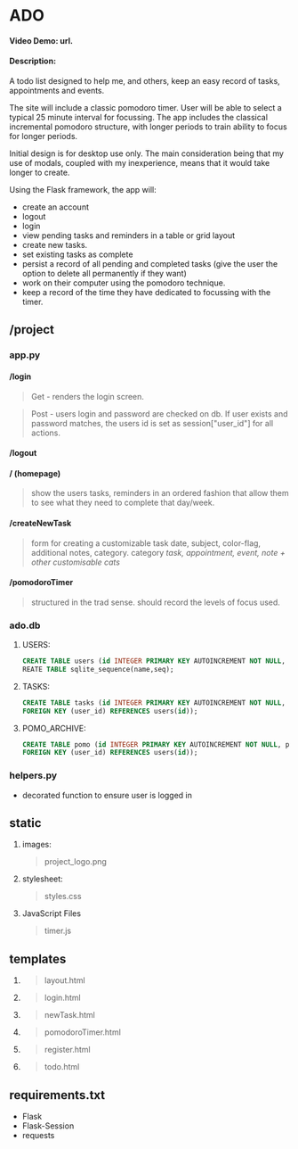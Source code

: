 # ADO

#### Video Demo:  url.


#### Description:

A todo list designed to help me, and others, keep an easy record of tasks, appointments and events.

The site will include a classic pomodoro timer.  User will be able to select a typical 25 minute interval for focussing.  The app includes the classical incremental pomodoro structure, with longer periods to train ability to focus for longer periods.    

Initial design is for desktop use only.  The main consideration being that my use of modals, coupled with my inexperience, means that it would take longer to create. 

Using the Flask framework, the app will:

- create an account
- logout
- login
- view pending tasks and reminders in a table or grid layout
- create new tasks.
- set existing tasks as complete
- persist a record of all pending and completed tasks (give the user the option to delete all permanently if they want)
- work on their computer using the pomodoro technique.
- keep a record of the time they have dedicated to focussing with the timer.

## /project

### app.py

#### /login
> Get - renders the login screen.    

> Post - users login and password are checked on db.  If user exists and password matches, the users id is set as session["user_id"] for all actions.  


#### /logout

#### /  (homepage)
 > show the users tasks, reminders in an ordered fashion that allow them to see what they need to complete that day/week.

#### /createNewTask
 > form for creating a customizable task 
 > date, subject, color-flag, additional notes, category.
 > category
    *task, appointment, event, note + other customisable cats*

#### /pomodoroTimer
 > structured in the trad sense. 
 > should record the levels of focus used. 

### ado.db

1. USERS:
    ```sql
    CREATE TABLE users (id INTEGER PRIMARY KEY AUTOINCREMENT NOT NULL, username TEXT NOT NULL, hash TEXT NOT NULL);
    REATE TABLE sqlite_sequence(name,seq);
    ```
2. TASKS: 
    ``` sql
    CREATE TABLE tasks (id INTEGER PRIMARY KEY AUTOINCREMENT NOT NULL, task_head TEXT, due DATETIME, created DATETIME DEFAULT (datetime('now')), completed DATETIME, notes TEXT, user_id INTEGER,
    FOREIGN KEY (user_id) REFERENCES users(id));
    ```
3. POMO_ARCHIVE:
    ``` sql
    CREATE TABLE pomo (id INTEGER PRIMARY KEY AUTOINCREMENT NOT NULL, pom_type NUMERIC, user_date DATETIME, user_id INTEGER, 
    FOREIGN KEY (user_id) REFERENCES users(id));
    ```

### helpers.py
- decorated function to ensure user is logged in

## static

1. images:
   > project_logo.png

2. stylesheet:
    > styles.css 

3. JavaScript Files
    > timer.js

## templates

1. >layout.html
2. >login.html
3. >newTask.html
4. >pomodoroTimer.html
5. >register.html
6. >todo.html

## requirements.txt 
- Flask
- Flask-Session
- requests
